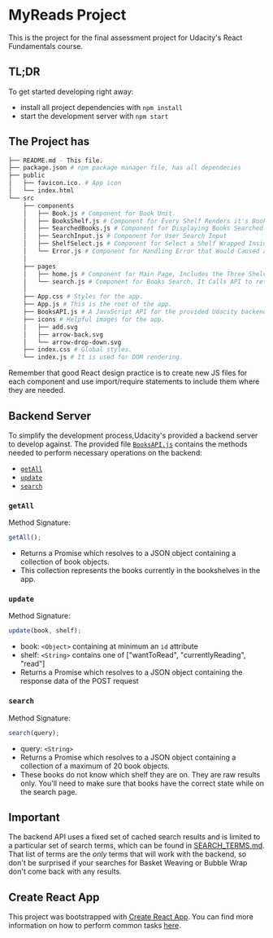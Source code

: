 # MyReads Project

This is the project for the final assessment project for Udacity's React Fundamentals course.

## TL;DR

To get started developing right away:

- install all project dependencies with `npm install`
- start the development server with `npm start`

## The Project has

```bash
├── README.md - This file.
├── package.json # npm package manager file, has all dependecies
├── public
│   ├── favicon.ico. # App icon
│   └── index.html 
└── src
    ├── components
    │   ├── Book.js # Component for Book Unit.
    │   ├── BooksShelf.js # Component for Every Shelf Renders it's Books Inside.
    │   ├── SearchedBooks.js # Component for Displaying Books Searched By a User.
    │	├── SearchInput.js # Component for User Search Input
    │	├── ShelfSelect.js # Component for Select a Shelf Wrapped Inside Every Book.
    │	└── Error.js # Component for Handling Error that Would Caused as a Result for Non match Search Value or 	    │       Unable to Connect Server.
    │
    ├── pages
    │   ├── home.js # Component for Main Page, Includes the Three Shelves and Their Books.
    │   └── search.js # Component for Books Search, It Calls API to retrieve searched books.
    │	    
    ├── App.css # Styles for the app.
    ├── App.js # This is the root of the app.
    ├── BooksAPI.js # A JavaScript API for the provided Udacity backend. Instructions for the methods are below.
    ├── icons # Helpful images for the app.
    │   ├── add.svg
    │   ├── arrow-back.svg
    │   └── arrow-drop-down.svg
    ├── index.css # Global styles.
    └── index.js # It is used for DOM rendering.
```

Remember that good React design practice is to create new JS files for each component and use import/require statements to include them where they are needed.

## Backend Server

To simplify the development process,Udacity's provided a backend server to develop against. The provided file [`BooksAPI.js`](src/BooksAPI.js) contains the methods needed to perform necessary operations on the backend:

- [`getAll`](#getall)
- [`update`](#update)
- [`search`](#search)

### `getAll`

Method Signature:

```js
getAll();
```

- Returns a Promise which resolves to a JSON object containing a collection of book objects.
- This collection represents the books currently in the bookshelves in the app.

### `update`

Method Signature:

```js
update(book, shelf);
```

- book: `<Object>` containing at minimum an `id` attribute
- shelf: `<String>` contains one of ["wantToRead", "currentlyReading", "read"]
- Returns a Promise which resolves to a JSON object containing the response data of the POST request

### `search`

Method Signature:

```js
search(query);
```

- query: `<String>`
- Returns a Promise which resolves to a JSON object containing a collection of a maximum of 20 book objects.
- These books do not know which shelf they are on. They are raw results only. You'll need to make sure that books have the correct state while on the search page.

## Important

The backend API uses a fixed set of cached search results and is limited to a particular set of search terms, which can be found in [SEARCH_TERMS.md](SEARCH_TERMS.md). That list of terms are the _only_ terms that will work with the backend, so don't be surprised if your searches for Basket Weaving or Bubble Wrap don't come back with any results.

## Create React App

This project was bootstrapped with [Create React App](https://github.com/facebook/create-react-app). You can find more information on how to perform common tasks [here](https://github.com/facebook/create-react-app/blob/main/packages/cra-template/template/README.md).


